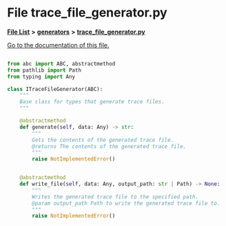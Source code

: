 
# File trace\_file\_generator.py

[**File List**](files.md) **>** [**generators**](dir_37593b55cf35ebc86f5d534ab79306ef.md) **>** [**trace\_file\_generator.py**](trace__file__generator_8py.md)

[Go to the documentation of this file.](trace__file__generator_8py.md) 

```Python

from abc import ABC, abstractmethod
from pathlib import Path
from typing import Any

class ITraceFileGenerator(ABC):
    """
    Base class for types that generate trace files.
    """

    @abstractmethod
    def generate(self, data: Any) -> str:
        """
        Gets the contents of the generated trace file.
        @returns The contents of the generated trace file.
        """
        raise NotImplementedError()


    @abstractmethod
    def write_file(self, data: Any, output_path: str | Path) -> None:
        """
        Writes the generated trace file to the specified path.
        @param output_path Path to write the generated trace file to.
        """
        raise NotImplementedError()

```